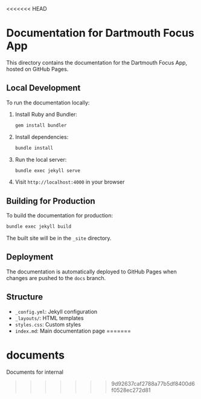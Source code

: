 <<<<<<< HEAD
# Documentation for Dartmouth Focus App

This directory contains the documentation for the Dartmouth Focus App, hosted on GitHub Pages.

## Local Development

To run the documentation locally:

1. Install Ruby and Bundler:
   ```bash
   gem install bundler
   ```

2. Install dependencies:
   ```bash
   bundle install
   ```

3. Run the local server:
   ```bash
   bundle exec jekyll serve
   ```

4. Visit `http://localhost:4000` in your browser

## Building for Production

To build the documentation for production:

```bash
bundle exec jekyll build
```

The built site will be in the `_site` directory.

## Deployment

The documentation is automatically deployed to GitHub Pages when changes are pushed to the `docs` branch.

## Structure

- `_config.yml`: Jekyll configuration
- `_layouts/`: HTML templates
- `styles.css`: Custom styles
- `index.md`: Main documentation page 
=======
# documents
Documents for internal
>>>>>>> 9d92637caf2788a77b5df8400d6f0528ec272d81
